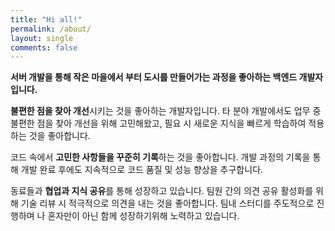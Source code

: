 ```yaml
---
title: "Hi all!"
permalink: /about/
layout: single
comments: false
---
```


**서버 개발을 통해 작은 마을에서 부터 도시를 만들어가는 과정을 좋아하는 백엔드 개발자입니다.**

**불편한 점을 찾아 개선**시키는 것을 좋아하는 개발자입니다.
타 분야 개발에서도 업무 중 불편한 점을 찾아 개선을 위해 고민해왔고, 필요 시 새로운 지식을 빠르게 학습하여 적용하는 것을 좋아합니다.

코드 속에서 **고민한 사항들을 꾸준히 기록**하는 것을 좋아합니다.
개발 과정의 기록을 통해 개발 완료 후에도 지속적으로 코드 품질 및 성능 향상을 추구합니다.

동료들과 **협업과 지식 공유**를 통해 성장하고 있습니다.
팀원 간의 의견 공유 활성화를 위해 기술 리뷰 시 적극적으로 의견을 내는 것을 좋아합니다.
팀내 스터디를 주도적으로 진행하며 나 혼자만이 아닌 함께 성장하기위해 노력하고 있습니다.
